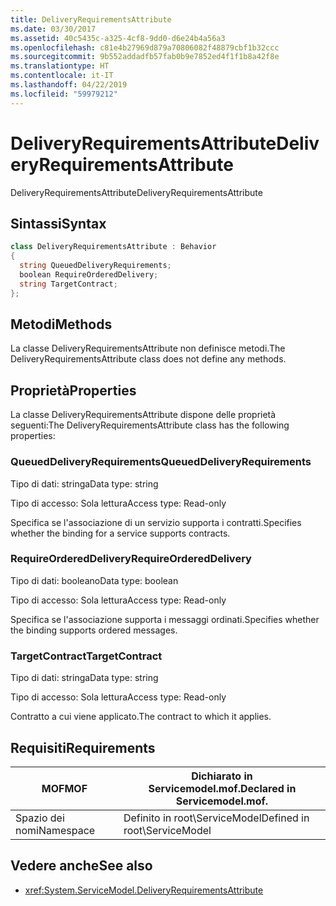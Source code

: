 ```yaml
---
title: DeliveryRequirementsAttribute
ms.date: 03/30/2017
ms.assetid: 40c5435c-a325-4cf8-9dd0-d6e24b4a56a3
ms.openlocfilehash: c81e4b27969d879a70806082f48879cbf1b32ccc
ms.sourcegitcommit: 9b552addadfb57fab0b9e7852ed4f1f1b8a42f8e
ms.translationtype: HT
ms.contentlocale: it-IT
ms.lasthandoff: 04/22/2019
ms.locfileid: "59979212"
---
```

# <a name="deliveryrequirementsattribute"></a><span data-ttu-id="d1889-102">DeliveryRequirementsAttribute</span><span class="sxs-lookup"><span data-stu-id="d1889-102">DeliveryRequirementsAttribute</span></span>
<span data-ttu-id="d1889-103">DeliveryRequirementsAttribute</span><span class="sxs-lookup"><span data-stu-id="d1889-103">DeliveryRequirementsAttribute</span></span>  
  
## <a name="syntax"></a><span data-ttu-id="d1889-104">Sintassi</span><span class="sxs-lookup"><span data-stu-id="d1889-104">Syntax</span></span>  
  
```csharp
class DeliveryRequirementsAttribute : Behavior  
{  
  string QueuedDeliveryRequirements;  
  boolean RequireOrderedDelivery;  
  string TargetContract;  
};  
```  
  
## <a name="methods"></a><span data-ttu-id="d1889-105">Metodi</span><span class="sxs-lookup"><span data-stu-id="d1889-105">Methods</span></span>  
 <span data-ttu-id="d1889-106">La classe DeliveryRequirementsAttribute non definisce metodi.</span><span class="sxs-lookup"><span data-stu-id="d1889-106">The DeliveryRequirementsAttribute class does not define any methods.</span></span>  
  
## <a name="properties"></a><span data-ttu-id="d1889-107">Proprietà</span><span class="sxs-lookup"><span data-stu-id="d1889-107">Properties</span></span>  
 <span data-ttu-id="d1889-108">La classe DeliveryRequirementsAttribute dispone delle proprietà seguenti:</span><span class="sxs-lookup"><span data-stu-id="d1889-108">The DeliveryRequirementsAttribute class has the following properties:</span></span>  
  
### <a name="queueddeliveryrequirements"></a><span data-ttu-id="d1889-109">QueuedDeliveryRequirements</span><span class="sxs-lookup"><span data-stu-id="d1889-109">QueuedDeliveryRequirements</span></span>  
 <span data-ttu-id="d1889-110">Tipo di dati: stringa</span><span class="sxs-lookup"><span data-stu-id="d1889-110">Data type: string</span></span>  
  
 <span data-ttu-id="d1889-111">Tipo di accesso: Sola lettura</span><span class="sxs-lookup"><span data-stu-id="d1889-111">Access type: Read-only</span></span>  
  
 <span data-ttu-id="d1889-112">Specifica se l'associazione di un servizio supporta i contratti.</span><span class="sxs-lookup"><span data-stu-id="d1889-112">Specifies whether the binding for a service supports contracts.</span></span>  
  
### <a name="requireordereddelivery"></a><span data-ttu-id="d1889-113">RequireOrderedDelivery</span><span class="sxs-lookup"><span data-stu-id="d1889-113">RequireOrderedDelivery</span></span>  
 <span data-ttu-id="d1889-114">Tipo di dati: booleano</span><span class="sxs-lookup"><span data-stu-id="d1889-114">Data type: boolean</span></span>  
  
 <span data-ttu-id="d1889-115">Tipo di accesso: Sola lettura</span><span class="sxs-lookup"><span data-stu-id="d1889-115">Access type: Read-only</span></span>  
  
 <span data-ttu-id="d1889-116">Specifica se l'associazione supporta i messaggi ordinati.</span><span class="sxs-lookup"><span data-stu-id="d1889-116">Specifies whether the binding supports ordered messages.</span></span>  
  
### <a name="targetcontract"></a><span data-ttu-id="d1889-117">TargetContract</span><span class="sxs-lookup"><span data-stu-id="d1889-117">TargetContract</span></span>  
 <span data-ttu-id="d1889-118">Tipo di dati: stringa</span><span class="sxs-lookup"><span data-stu-id="d1889-118">Data type: string</span></span>  
  
 <span data-ttu-id="d1889-119">Tipo di accesso: Sola lettura</span><span class="sxs-lookup"><span data-stu-id="d1889-119">Access type: Read-only</span></span>  
  
 <span data-ttu-id="d1889-120">Contratto a cui viene applicato.</span><span class="sxs-lookup"><span data-stu-id="d1889-120">The contract to which it applies.</span></span>  
  
## <a name="requirements"></a><span data-ttu-id="d1889-121">Requisiti</span><span class="sxs-lookup"><span data-stu-id="d1889-121">Requirements</span></span>  
  
|<span data-ttu-id="d1889-122">MOF</span><span class="sxs-lookup"><span data-stu-id="d1889-122">MOF</span></span>|<span data-ttu-id="d1889-123">Dichiarato in Servicemodel.mof.</span><span class="sxs-lookup"><span data-stu-id="d1889-123">Declared in Servicemodel.mof.</span></span>|  
|---------|-----------------------------------|  
|<span data-ttu-id="d1889-124">Spazio dei nomi</span><span class="sxs-lookup"><span data-stu-id="d1889-124">Namespace</span></span>|<span data-ttu-id="d1889-125">Definito in root\ServiceModel</span><span class="sxs-lookup"><span data-stu-id="d1889-125">Defined in root\ServiceModel</span></span>|  
  
## <a name="see-also"></a><span data-ttu-id="d1889-126">Vedere anche</span><span class="sxs-lookup"><span data-stu-id="d1889-126">See also</span></span>

- <xref:System.ServiceModel.DeliveryRequirementsAttribute>
